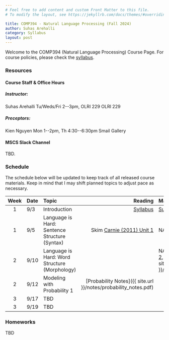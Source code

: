 ```yaml
---
# Feel free to add content and custom Front Matter to this file.
# To modify the layout, see https://jekyllrb.com/docs/themes/#overriding-theme-defaults

title: COMP394 - Natural Language Processing (Fall 2024)
author: Suhas Arehalli
category: Syllabus
layout: post
---
```


Welcome to the COMP394 (Natural Language Processing) Course Page. For course policies, please check the [syllabus](https://docs.google.com/document/d/1KVAYYU9B2DLcGQ_XvX9-6RNqVW7b_FI0NXx0UJjzXj4/edit?usp=sharing).


### Resources

#### Course Staff & Office Hours
##### Instructor:
Suhas Arehalli
Tu/Weds/Fri 2--3pm, OLRI 229
OLRI 229

##### Preceptors:
Kien Nguyen
Mon 1--2pm, Th 4:30--6:30pm 
Smail Gallery

#### MSCS Slack Channel
TBD.

### Schedule
The schedule below will be updated to keep track of all released course materials. Keep in mind that I may shift planned topics to adjust pace as necessary. 

<div class="table-wrapper" markdown="block">

| Week | Date | Topic | Reading | Materials |
| :-: | :- | :- | -: | :- |
| 1 | 9/3 | Introduction  | [Syllabus](https://docs.google.com/document/d/1KVAYYU9B2DLcGQ_XvX9-6RNqVW7b_FI0NXx0UJjzXj4/edit?usp=sharing) | [Survey](https://forms.gle/y7YdmFoi2p2ffc866) [Set-up](https://docs.google.com/document/d/11DtKwHP83sd9BSRk37b5dP8lJ5WRo6Txur-6jF-5plY/edit?usp=sharing) |
| 1 | 9/5 | Language is Hard: Sentence Structure (Syntax)  | Skim [Carnie (2011) Unit 1](https://macalester.on.worldcat.org/oclc/730500579)   | NACLO Problem [1](https://naclo.org/resources/problems/2022/N2022-B.pdf), [2](https://naclo.org/resources/problems/2021/N2021-A.pdf)   |
| 2 | 9/10 | Language is Hard: Word Structure (Morphology)  |    | NACLO Problem [1](https://naclo.org/resources/problems/2021/N2021-G.pdf), [2](https://naclo.org/resources/problems/2023/N2023-M.pdf), [Spaces]({{ site.url }}/notes/spaces.pdf)   |
| 2 | 9/12 | Modeling with Probability 1  | [Probability Notes]({{ site.url }}/notes/probability_notes.pdf)  |    |
| 3 | 9/17 | TBD    |    |    |
| 3 | 9/19 | TBD    |    |    |

</div> 


### Homeworks

TBD
